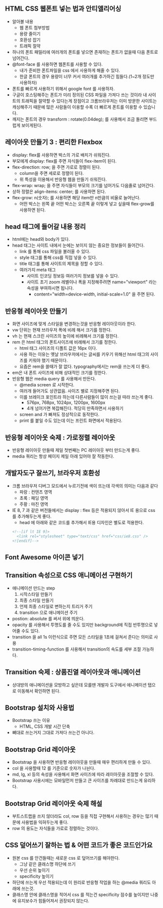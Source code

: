 ## HTML CSS 웹폰트 넣는 법과 안티앨리어싱

- 알아볼 내용
  - 웹 폰트 첨부방법
  - 용량 줄이기
  - 호환성 잡기
  - 트래픽 절약
- 하나의 폰트 패밀리에 여러개의 폰트를 넣으면 존재하는 폰트가 없을때 다음 폰트로 넘어간다.
- @font-face 를 사용하면 웹폰트를 사용할 수 있다.
  - 내가 준비한 폰트파일을 css 에서 사용하게 해줄 수 있다.
  - 한글 폰트의 경우 용량이 너무 커서 여러개를 추가하긴 힘들다.(1~2개 정도만 사용하자)
- 폰트를 빠르게 사용하기 위해서 google font 를 사용하자.
- 구글이 호스팅해주는 폰트가 미리 정의된 CSS 파일을 가져다 쓰는 것이라 내 사이트의 트래픽을 절약할 수 있다는게 장점이고 크롬브라우저는 이미 방문한 사이트는 캐싱해주기 때문에 많은 사람들이 이용할 수록 더
  빠르게 폰트를 이용할 수 있습니다.
- 깨지는 폰트의 경우 transform : rotate(0.04deg); 를 사용해서 조금 돌리면 부드럽게 보이게된다.

## 레이아웃 만들기 3 : 편리한 Flexbox

- display: flex를 사용하면 박스의 가로 배치가 쉬워진다.
- 부모에게 display: flex를 주면 자식들이 flex-item이 된다.
- flex-direction: row; 을 주면 가로로 정렬이 된다.
  - column을 주면 세로로 정렬이 된다.
  - 위 특성을 이용해서 반응형 웹을 만들기 쉬워진다.
- flex-wrap: wrap; 을 주면 자식들이 부모의 크기를 넘어가도 다음줄로 넘어간다.
- 상하 정렬은 align-items: center; 를 사용하면 된다.
- flex-grow: n(숫자); 를 사용하면 해당 item만 n만큼의 비율로 늘어난다.
  - 어떤 박스는 왼쪽 끝 어떤 박스는 오른쪽 끝 이렇게 넣고 싶을때 flex-grow를 사용하면 된다.

## head 태그에 들어갈 내용 정리

- html에는 head와 body가 있다.
- head 태그는 사이트 내에서 눈에는 보이지 않는 중요한 정보들이 들어간다.
  - link 를 통해 css 파일을 불러올 수 있다.
  - style 태그를 통해 css를 직접 넣을 수 있다.
  - title 태그를 통해 사이트의 제목을 정할 수 있다.
  - 여러가지 meta 태그
    - 사이트 인코딩 정보등 여러가지 정보를 넣을 수 있다.
    - 사이트 초기 zoom 레벨이나 폭을 지정해주려면 name="viewport" 라는 속성을 부여하시면 됩니다.
      - content="width=device-width, initial-scale=1.0" 을 주면 된다.

## 반응형 레이아웃 만들기

- 화면 사이즈에 맞게 스타일을 변경하는것을 반응형 레이아웃이라 한다.
- vw 단위는 현재 브라우저 폭에 비례 해서 크기를 정한다.
- vh 는 현재 스크린 사이즈의 높이에 비례해서 크기를 정한다.
- rem 은 html 태그의 폰트사이즈에 비례해서 크기를 정한다.
  - html 태그 사이즈의 디폴트 값은 16px 이다.
  - 사용 하는 이유는 옛날 브라우저에서는 글씨를 키우기 위해선 html 태그의 사이즈를 키워야 했기 때문이다.
  - 요즘은 rem을 쓸때가 잘 없다. typography에서는 rem을 쓰는게 더 좋다.
- em은 내 폰트 사이즈에 비해 상대적인 크기를 정한다.
- 반응형 웹은 media query 를 사용해서 만든다.
  - @media screen 로 시작한다.
  - 여러개 들어가도 상관없음. 사이즈 별로 지정해주면 된다.
  - 이를 브레이크 포인트라 하는데 다른사람들이 많이 쓰는걸 따라 쓰는게 좋다.
    - 576px, 768px, 1024px, 1200px, 1600px
    - 4개 넘어가면 복잡해진다. 적당히 만족하면서 사용하기
  - screen and 가 빠져도 정상적으로 동작한다.
  - print 를 붙일 수도 있는데 이는 프린트 화면에서 적용된다.

## 반응형 레이아웃 숙제 : 가로정렬 레이아웃

- 반응형 레이아웃 만들때 제일 첫번째는 PC 레이아웃 부터 만드는게 좋다.
- media 쿼리는 항상 페이지 제일 아래 있어야 잘 작동한다.

## 개발자도구 잘쓰기, 브라우저 호환성

- 크롬 브라우저 디버그 모드에서 누르기전에 색이 뜨는데 각색의 의미는 다음과 같다
  - 파랑 : 컨텐츠 영역
  - 초록 : 패딩 영역
  - 주황 : 마진 영역
- IE 8, 7 과 같은 버전들에서는 display : flex 등은 적용되지 않아서 IE 용으로 css 를 추가해두는게 좋다.
  - head 에 아래와 같은 코드를 추가해서 IE용 디자인은 별도로 적용한다.
  ```html
  <!--[if lt IE 9]>
    <link rel="stylesheet" type="text/css" href="css/ie8.css" />
  <![endif]-->
  ```

## Font Awesome 아이콘 넣기

## Transition 속성으로 CSS 애니메이션 구현하기

- 애니메이션 만드는 step
  1. 시작스타일 만들기
  2. 최종 스타일 만들기
  3. 언제 최종 스타일로 변하는지 트리거 주기
  4. transition 으로 애니메이션 주기
- postion: absolute 를 써서 위에 띄운다.
- opacity 를 사용해서 투명도를 줄 수도 있지만 background에 직접 반투명으로 넣어줄 수도 있다.
- transition 을 all 1s 이런식으로 주면 모든 스타일을 1초에 걸쳐서 준다는 의미로 사용
- transition-timing-function 를 사용해서 transition의 속도를 세부 조절 가능하다.

## Transition 숙제 : 상품진열 레이아웃과 애니메이션

- 상대방의 애니메이션을 모방하고 싶은데 모를땐 개발자 도구에서 에니메이션 탭으로 이동해서 확인하면 된다.

## Bootstrap 설치와 사용법

- Bootstrap 쓰는 이유
  - HTML, CSS 개발 시간 단축
- 뼈대로 쓰는거지 그대로 가져다 쓰는건 아니다.

## Bootstrap Grid 레이아웃

- Bootstrap 을 사용하면 반응형 레이아웃을 만들때 매우 편리하게 만들 수 있다.
- col 을 사용할때 12 를 기준으로 숫자가 나뉜다.
- md, lg, xl 등의 속성을 사용해서 화면 사이즈에 따라 레이아웃을 조절할 수 있다.
- Bootstrap 사용시에는 모바일먼저 만들고 큰 사이즈를 차례대로 만드는게 유리하다.

## Bootstrap Grid 레이아웃 숙제 해설

- 부트스트랩을 쓰지 않더라도 col, row 등을 직접 구현해서 사용하는 경우는 많기 때문에 사용법을 익혀두는게 좋다.
- row 의 용도는 자식들을 가로로 정렬하는 것이다.

## CSS 덮어쓰기 잘하는 법 & 어떤 코드가 좋은 코드인가요

- 원본 css 를 안건들때는 새로운 css 로 덮어쓰기를 해야한다.
  - 그냥 같은 클래스명 하단에 쓰기
  - 우선 순위 높이기
  - specificity 높이기
- 하단에 쓰는게 우선 적용되는데 이 원리로 반응형 작업을 하는 @media 쿼리도 아래에 쓰는것.
- 클래스명 안에 클래스명을 적어서 css 를 적는건 specificity 점수를 높이지만 나중에 유지보수가 힘들어져서 권장되지 않는다.
